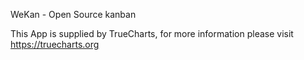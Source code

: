 WeKan - Open Source kanban

This App is supplied by TrueCharts, for more information please visit https://truecharts.org
